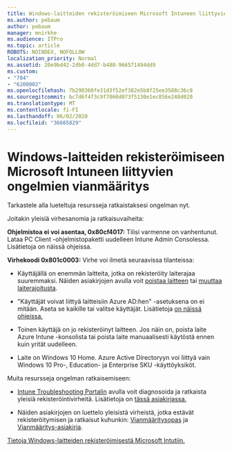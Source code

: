 ```yaml
---
title: Windows-laitteiden rekisteröimiseen Microsoft Intuneen liittyvien ongelmien vianmääritys
ms.author: pebaum
author: pebaum
manager: mnirkhe
ms.audience: ITPro
ms.topic: article
ROBOTS: NOINDEX, NOFOLLOW
localization_priority: Normal
ms.assetid: 20e9bd42-2db0-4dd7-b480-966571494dd9
ms.custom:
- "784"
- "6200002"
ms.openlocfilehash: 7b298360fe31d3f52ef382e5b8f25ee3588c36c8
ms.sourcegitcommit: bc7d6f4f3c9f7060d073f5130e1ec856e248d020
ms.translationtype: MT
ms.contentlocale: fi-FI
ms.lasthandoff: 06/02/2020
ms.locfileid: "36665829"
---
```

# <a name="troubleshoot-issues-with-enrolling-windows-devices-in-microsoft-intune"></a>Windows-laitteiden rekisteröimiseen Microsoft Intuneen liittyvien ongelmien vianmääritys

Tarkastele alla lueteltuja resursseja ratkaistaksesi ongelman nyt.
  
Joitakin yleisiä virhesanomia ja ratkaisuvaiheita:
  
 **Ohjelmistoa ei voi asentaa, 0x80cf4017:** Tilisi varmenne on vanhentunut. Lataa PC Client -ohjelmistopaketti uudelleen Intune Admin Consolessa. Lisätietoja on näissä ohjeissa.
  
 **Virhekoodi 0x801c0003:** Virhe voi ilmetä seuraavissa tilanteissa:
  
-  Käyttäjällä on enemmän laitteita, jotka on rekisteröity laiterajaa suuremmaksi. Näiden asiakirjojen avulla voit [poistaa laitteen](https://docs.microsoft.com/intune/devices-wipe) tai [muuttaa laiterajoitusta](https://docs.microsoft.com/intune/enrollment-restrictions-set#set-device-limit-restrictions).

-  "Käyttäjät voivat liittyä laitteisiin Azure AD:hen" -asetuksena on ei mitään. Aseta se kaikille tai valitse käyttäjät. Lisätietoja [on näissä ohjeissa.](https://docs.microsoft.com/azure/active-directory/device-management-azure-portal#configure-device-settings)

-  Toinen käyttäjä on jo rekisteröinyt laitteen. Jos näin on, poista laite Azure Intune -konsolista tai poista laite manuaalisesti käytöstä ennen kuin yrität uudelleen.

-  Laite on Windows 10 Home. Azure Active Directoryyn voi liittyä vain Windows 10 Pro-, Education- ja Enterprise SKU -käyttöyksiköt.

Muita resursseja ongelman ratkaisemiseen:
  
-  [Intune Troubleshooting Portalin](https://devicemanagement.microsoft.com/#blade/Microsoft_Intune_DeviceSettings/TroubleshootBlade) avulla voit diagnosoida ja ratkaista yleisiä rekisteröintivirheitä. Lisätietoja on [tässä asiakirjassa.](https://docs.microsoft.com/intune/help-desk-operators)

-  Näiden asiakirjojen on luettelo yleisistä virheistä, jotka estävät rekisteröitymisen ja ratkaisut kuhunkin: [Vianmääritysopas](https://support.microsoft.com/help/4089533/troubleshooting-windows-device-enrollment-problems-in-microsoft-intune) ja [Vianmääritys-asiakirja](https://docs.microsoft.com/intune-classic/troubleshoot/troubleshoot-device-enrollment-in-intune).

[Tietoja Windows-laitteiden rekisteröimisestä Microsoft Intutiin.](https://docs.microsoft.com/intune/windows-enroll)

